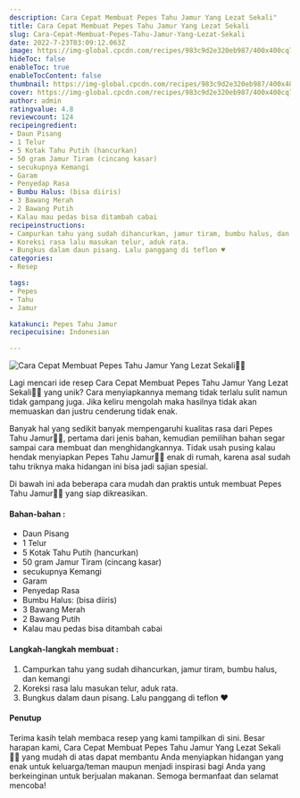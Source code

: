 ```yaml
---
description: Cara Cepat Membuat Pepes Tahu Jamur Yang Lezat Sekali"
title: Cara Cepat Membuat Pepes Tahu Jamur Yang Lezat Sekali
slug: Cara-Cepat-Membuat-Pepes-Tahu-Jamur-Yang-Lezat-Sekali
date: 2022-7-23T03:09:12.063Z
image: https://img-global.cpcdn.com/recipes/983c9d2e320eb987/400x400cq70/photo.jpg
hideToc: false
enableToc: true
enableTocContent: false
thumbnail: https://img-global.cpcdn.com/recipes/983c9d2e320eb987/400x400cq70/photo.jpg
cover: https://img-global.cpcdn.com/recipes/983c9d2e320eb987/400x400cq70/photo.jpg
author: admin
ratingvalue: 4.8
reviewcount: 124
recipeingredient:
- Daun Pisang
- 1 Telur
- 5 Kotak Tahu Putih (hancurkan)
- 50 gram Jamur Tiram (cincang kasar)
- secukupnya Kemangi
- Garam
- Penyedap Rasa
- Bumbu Halus: (bisa diiris)
- 3 Bawang Merah
- 2 Bawang Putih
- Kalau mau pedas bisa ditambah cabai
recipeinstructions:
- Campurkan tahu yang sudah dihancurkan, jamur tiram, bumbu halus, dan kemangi
- Koreksi rasa lalu masukan telur, aduk rata.
- Bungkus dalam daun pisang. Lalu panggang di teflon ♥️
categories:
- Resep

tags:
- Pepes
- Tahu
- Jamur

katakunci: Pepes Tahu Jamur
recipecuisine: Indonesian

---
```


![Cara Cepat Membuat Pepes Tahu Jamur Yang Lezat Sekali👩‍🍳](https://img-global.cpcdn.com/recipes/983c9d2e320eb987/400x400cq70/photo.jpg)

Lagi mencari ide resep Cara Cepat Membuat Pepes Tahu Jamur Yang Lezat Sekali👩‍🍳 yang unik? Cara menyiapkannya memang tidak terlalu sulit namun tidak gampang juga. Jika keliru mengolah maka hasilnya tidak akan memuaskan dan justru cenderung tidak enak.

Banyak hal yang sedikit banyak mempengaruhi kualitas rasa dari Pepes Tahu Jamur👩‍🍳, pertama dari jenis bahan, kemudian pemilihan bahan segar sampai cara membuat dan menghidangkannya. Tidak usah pusing kalau hendak menyiapkan Pepes Tahu Jamur👩‍🍳 enak di rumah, karena asal sudah tahu triknya maka hidangan ini bisa jadi sajian spesial.

Di bawah ini ada beberapa cara mudah dan praktis untuk membuat Pepes Tahu Jamur👩‍🍳 yang siap dikreasikan.

<!--inarticleads1-->

#### Bahan-bahan :

- Daun Pisang
- 1 Telur
- 5 Kotak Tahu Putih (hancurkan)
- 50 gram Jamur Tiram (cincang kasar)
- secukupnya Kemangi
- Garam
- Penyedap Rasa
- Bumbu Halus: (bisa diiris)
- 3 Bawang Merah
- 2 Bawang Putih
- Kalau mau pedas bisa ditambah cabai

<!--inarticleads2-->

#### Langkah-langkah membuat :

1. Campurkan tahu yang sudah dihancurkan, jamur tiram, bumbu halus, dan kemangi
1. Koreksi rasa lalu masukan telur, aduk rata.
1. Bungkus dalam daun pisang. Lalu panggang di teflon ♥️

#### Penutup

Terima kasih telah membaca resep yang kami tampilkan di sini. Besar harapan kami, Cara Cepat Membuat Pepes Tahu Jamur Yang Lezat Sekali👩‍🍳 yang mudah di atas dapat membantu Anda menyiapkan hidangan yang enak untuk keluarga/teman maupun menjadi inspirasi bagi Anda yang berkeinginan untuk berjualan makanan. Semoga bermanfaat dan selamat mencoba!